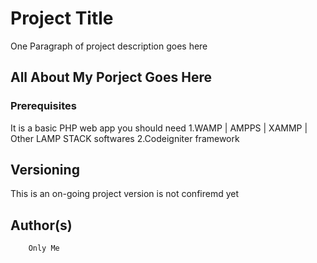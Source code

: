 # Project Title

One Paragraph of project description goes here

## All About My Porject Goes Here

###  Prerequisites

It is a basic PHP web app you should need
 1.WAMP | AMPPS | XAMMP | Other LAMP STACK softwares
 2.Codeigniter framework

## Versioning

This is an on-going project version is not confiremd yet

## Author(s)
        Only Me




